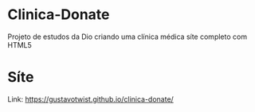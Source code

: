 # Clinica-Donate
 Projeto de estudos da Dio criando uma clínica médica síte completo com HTML5
# Síte 
 Link: https://gustavotwist.github.io/clinica-donate/
